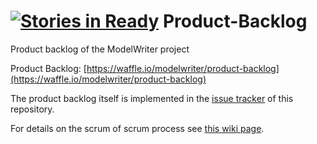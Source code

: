 [![Stories in Ready](https://badge.waffle.io/modelwriter/product-backlog.png?label=ready&title=Ready)](https://waffle.io/modelwriter/product-backlog)
Product-Backlog
===============

Product backlog of the ModelWriter project

Product Backlog: [https://waffle.io/modelwriter/product-backlog](https://waffle.io/modelwriter/product-backlog)

The product backlog itself is implemented in the [issue tracker](https://github.com/modelwriter/product-backlog/issues) of this repository.

For details on the scrum of scrum process see [this wiki page](https://github.com/modelwriter/product-backlog/wiki/Scrum-of-scrum-process).

